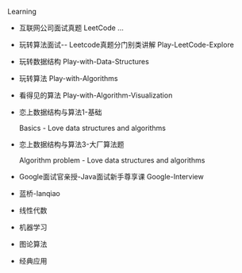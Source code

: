 Learning

- 互联网公司面试真题         LeetCode ...

- 玩转算法面试-- Leetcode真题分门别类讲解  Play-LeetCode-Explore

- 玩转数据结构                    Play-with-Data-Structures

- 玩转算法                            Play-with-Algorithms

- 看得见的算法                    Play-with-Algorithm-Visualization

- 恋上数据结构与算法1-基础

   Basics - Love data structures and algorithms

- 恋上数据结构与算法3-大厂算法题

   Algorithm problem  - Love data structures and algorithms

- Google面试官亲授-Java面试新手尊享课  Google-Interview

- 蓝桥-lanqiao

- 线性代数

- 机器学习

- 图论算法

- 经典应用